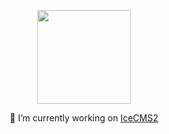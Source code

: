 <div id="header" align="center">
  <p><img src="https://nozhove.com/nozhove_pixel.png" width="150"/></p>
  <p>🔭 I’m currently working on <a href="https://github.com/desfpc/iceCMS2">IceCMS2</a></p>
</div>

<!--
**desfpc/desfpc** is a ✨ _special_ ✨ repository because its `README.md` (this file) appears on your GitHub profile.

Here are some ideas to get you started:

- 🔭 I’m currently working on ...
- 🌱 I’m currently learning ...
- 👯 I’m looking to collaborate on ...
- 🤔 I’m looking for help with ...
- 💬 Ask me about ...
- 📫 How to reach me: ...
- 😄 Pronouns: ...
- ⚡ Fun fact: ...
-->
